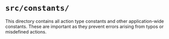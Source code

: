# `src/constants/`

This directory contains all action type constants and other application-wide constants. These are important as they prevent errors arising from typos or misdefined actions.
